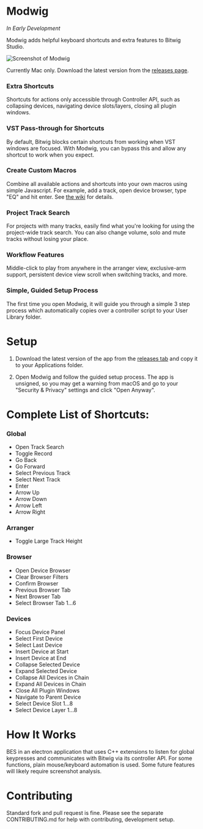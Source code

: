 # Modwig 

_In Early Development_

Modwig adds helpful keyboard shortcuts and extra features to Bitwig Studio. 

![Screenshot of Modwig](https://github.com/andyshand/modwig/raw/master/github/screenshots/screenshot.png)

Currently Mac only. Download the latest version from the [releases page](https://github.com/andyshand/modwig/releases).

### Extra Shortcuts 

Shortcuts for actions only accessible through Controller API, such as collapsing devices, navigating device slots/layers, closing all plugin windows.

### VST Pass-through for Shortcuts

By default, Bitwig blocks certain shortcuts from working when VST windows are focused. With Modwig, you can bypass this and allow any shortcut to work when you expect.

### Create Custom Macros

Combine all available actions and shortcuts into your own macros using simple Javascript. For example, add a track, open device browser, type "EQ" and hit enter. See [the wiki](https://github.com/andyshand/modwig/wiki/Creating-a-Custom-Mod#running-other-actions-macros) for details.

### Project Track Search

For projects with many tracks, easily find what you're looking for using the project-wide track search. You can also change volume, solo and mute tracks without losing your place.

### Workflow Features

Middle-click to play from anywhere in the arranger view, exclusive-arm support, persistent device view scroll when switching tracks, and more. 

### Simple, Guided Setup Process

The first time you open Modwig, it will guide you through a simple 3 step process which automatically copies over a controller script to your User Library folder.

# Setup

1. Download the latest version of the app from the [releases tab](https://github.com/andyshand/modwig/releases) and copy it to your Applications folder.

2. Open Modwig and follow the guided setup process. The app is unsigned, so you may get a warning from macOS and go to your "Security & Privacy" settings and click "Open Anyway".

# Complete List of Shortcuts:

### Global

- Open Track Search
- Toggle Record
- Go Back
- Go Forward
- Select Previous Track
- Select Next Track
- Enter
- Arrow Up
- Arrow Down
- Arrow Left
- Arrow Right

### Arranger

- Toggle Large Track Height

### Browser

- Open Device Browser
- Clear Browser Filters
- Confirm Browser
- Previous Browser Tab
- Next Browser Tab
- Select Browser Tab 1...6

### Devices

- Focus Device Panel
- Select First Device
- Select Last Device
- Insert Device at Start
- Insert Device at End
- Collapse Selected Device
- Expand Selected Device
- Collapse All Devices in Chain
- Expand All Devices in Chain
- Close All Plugin Windows
- Navigate to Parent Device
- Select Device Slot 1...8
- Select Device Layer 1...8

# How It Works

BES in an electron application that uses C++ extensions to listen for global keypresses and communicates with Bitwig via its controller API. For some functions, plain mouse/keyboard automation is used. Some future features will likely require screenshot analysis.

# Contributing

Standard fork and pull request is fine. Please see the separate CONTRIBUTING.md for help with contributing, development setup.
